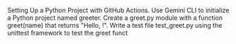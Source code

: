 Setting Up a Python Project with GitHub Actions.
Use Gemini CLI to initialize a Python project named greeter.
Create a greet.py module with a function greet(name) that returns "Hello, !".
Write a test file test_greet.py using the unittest framework to test the greet funct


